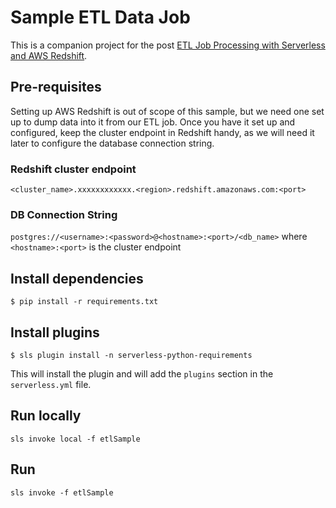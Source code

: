 # Sample ETL Data Job

This is a companion project for the post [ETL Job Processing with Serverless and AWS Redshift]().

## Pre-requisites

Setting up AWS Redshift is out of scope of this sample, but we need one set up to dump data into it from our ETL job. Once you have it set up and configured, keep the cluster endpoint in Redshift handy, as we will need it later to configure the database connection string.

### Redshift cluster endpoint

`<cluster_name>.xxxxxxxxxxxx.<region>.redshift.amazonaws.com:<port>`

### DB Connection String

`postgres://<username>:<password>@<hostname>:<port>/<db_name>`
where `<hostname>:<port>` is the cluster endpoint

## Install dependencies

`$ pip install -r requirements.txt`

## Install plugins

`$ sls plugin install -n serverless-python-requirements`

This will install the plugin and will add the `plugins` section in the `serverless.yml` file.

## Run locally

`sls invoke local -f etlSample`

## Run

`sls invoke -f etlSample`
